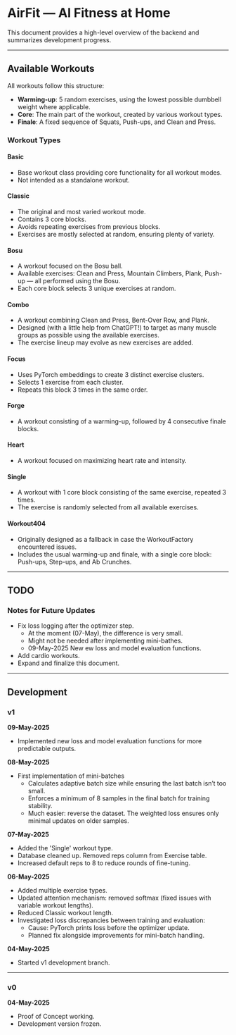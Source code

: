 # AirFit — AI Fitness at Home

This document provides a high-level overview of the backend and summarizes development progress.

---

## Available Workouts

All workouts follow this structure:
- **Warming-up**: 5 random exercises, using the lowest possible dumbbell weight where applicable.
- **Core**: The main part of the workout, created by various workout types.
- **Finale**: A fixed sequence of Squats, Push-ups, and Clean and Press.

### Workout Types

#### Basic
- Base workout class providing core functionality for all workout modes.
- Not intended as a standalone workout.

#### Classic
- The original and most varied workout mode.
- Contains 3 core blocks.
- Avoids repeating exercises from previous blocks.
- Exercises are mostly selected at random, ensuring plenty of variety.

#### Bosu
- A workout focused on the Bosu ball.
- Available exercises: Clean and Press, Mountain Climbers, Plank, Push-up — all performed using the Bosu.
- Each core block selects 3 unique exercises at random.

#### Combo
- A workout combining Clean and Press, Bent-Over Row, and Plank.
- Designed (with a little help from ChatGPT!) to target as many muscle groups as possible using the available exercises.
- The exercise lineup may evolve as new exercises are added.

#### Focus
- Uses PyTorch embeddings to create 3 distinct exercise clusters.
- Selects 1 exercise from each cluster.
- Repeats this block 3 times in the same order.

#### Forge
- A workout consisting of a warming-up, followed by 4 consecutive finale blocks.

#### Heart
- A workout focused on maximizing heart rate and intensity.

#### Single
- A workout with 1 core block consisting of the same exercise, repeated 3 times. 
- The exercise is randomly selected from all available exercises.

#### Workout404
- Originally designed as a fallback in case the WorkoutFactory encountered issues.
- Includes the usual warming-up and finale, with a single core block: Push-ups, Step-ups, and Ab Crunches.

---

## TODO

### Notes for Future Updates
- Fix loss logging after the optimizer step.
  - At the moment (07-May), the difference is very small.
  - Might not be needed after implementing mini-bathes.
  - 09-May-2025 New ew loss and model evaluation functions. 
- Add cardio workouts.
- Expand and finalize this document.

---

## Development

### v1

**09-May-2025**
- Implemented new loss and model evaluation functions for more predictable outputs.

**08-May-2025**
- First implementation of mini-batches
  - Calculates adaptive batch size while ensuring the last batch isn’t too small.
  - Enforces a minimum of 8 samples in the final batch for training stability.
  - Much easier: reverse the dataset. The weighted loss ensures only minimal updates on older samples.

**07-May-2025**
- Added the 'Single' workout type.
- Database cleaned up. Removed reps column from Exercise table.
- Increased default reps to 8 to reduce rounds of fine-tuning.

**06-May-2025**
- Added multiple exercise types.
- Updated attention mechanism: removed softmax (fixed issues with variable workout lengths).
- Reduced Classic workout length.
- Investigated loss discrepancies between training and evaluation:
  - Cause: PyTorch prints loss before the optimizer update.
  - Planned fix alongside improvements for mini-batch handling.

**04-May-2025**
- Started v1 development branch.

---

### v0

**04-May-2025**
- Proof of Concept working.
- Development version frozen.
